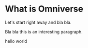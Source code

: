 # What is Omniverse

Let's start right away and bla bla.

<!-- >>>>> -->
Bla bla this is an interesting paragraph.
<!-- <<<<< -->

hello world
